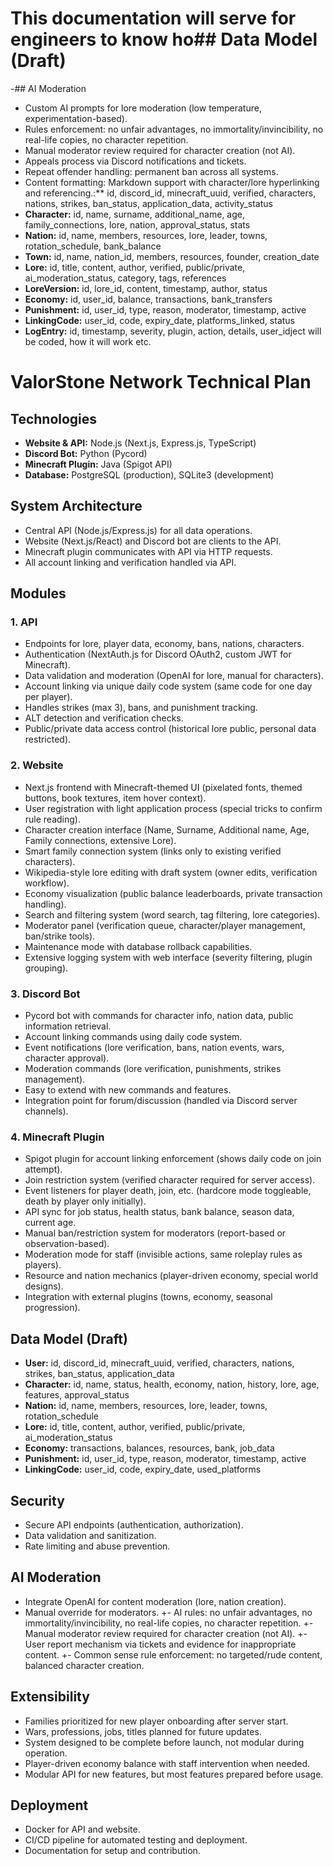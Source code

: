 # This documentation will serve for engineers to know ho## Data Model (Draft)
-## AI Moderation
- Custom AI prompts for lore moderation (low temperature, experimentation-based).
- Rules enforcement: no unfair advantages, no immortality/invincibility, no real-life copies, no character repetition.
- Manual moderator review required for character creation (not AI).
- Appeals process via Discord notifications and tickets.
- Repeat offender handling: permanent ban across all systems.
- Content formatting: Markdown support with character/lore hyperlinking and referencing.:** id, discord_id, minecraft_uuid, verified, characters, nations, strikes, ban_status, application_data, activity_status
- **Character:** id, name, surname, additional_name, age, family_connections, lore, nation, approval_status, stats
- **Nation:** id, name, members, resources, lore, leader, towns, rotation_schedule, bank_balance
- **Town:** id, name, nation_id, members, resources, founder, creation_date
- **Lore:** id, title, content, author, verified, public/private, ai_moderation_status, category, tags, references
- **LoreVersion:** id, lore_id, content, timestamp, author, status
- **Economy:** id, user_id, balance, transactions, bank_transfers
- **Punishment:** id, user_id, type, reason, moderator, timestamp, active
- **LinkingCode:** user_id, code, expiry_date, platforms_linked, status
- **LogEntry:** id, timestamp, severity, plugin, action, details, user_idject will be coded, how it will work etc.

# ValorStone Network Technical Plan

## Technologies
- **Website & API:** Node.js (Next.js, Express.js, TypeScript)
- **Discord Bot:** Python (Pycord)
- **Minecraft Plugin:** Java (Spigot API)
- **Database:** PostgreSQL (production), SQLite3 (development)

## System Architecture
- Central API (Node.js/Express.js) for all data operations.
- Website (Next.js/React) and Discord bot are clients to the API.
- Minecraft plugin communicates with API via HTTP requests.
- All account linking and verification handled via API.

## Modules
### 1. API
- Endpoints for lore, player data, economy, bans, nations, characters.
- Authentication (NextAuth.js for Discord OAuth2, custom JWT for Minecraft).
- Data validation and moderation (OpenAI for lore, manual for characters).
- Account linking via unique daily code system (same code for one day per player).
- Handles strikes (max 3), bans, and punishment tracking.
- ALT detection and verification checks.
- Public/private data access control (historical lore public, personal data restricted).

### 2. Website
- Next.js frontend with Minecraft-themed UI (pixelated fonts, themed buttons, book textures, item hover context).
- User registration with light application process (special tricks to confirm rule reading).
- Character creation interface (Name, Surname, Additional name, Age, Family connections, extensive Lore).
- Smart family connection system (links only to existing verified characters).
- Wikipedia-style lore editing with draft system (owner edits, verification workflow).
- Economy visualization (public balance leaderboards, private transaction handling).
- Search and filtering system (word search, tag filtering, lore categories).
- Moderator panel (verification queue, character/player management, ban/strike tools).
- Maintenance mode with database rollback capabilities.
- Extensive logging system with web interface (severity filtering, plugin grouping).

### 3. Discord Bot
- Pycord bot with commands for character info, nation data, public information retrieval.
- Account linking commands using daily code system.
- Event notifications (lore verification, bans, nation events, wars, character approval).
- Moderation commands (lore verification, punishments, strikes management).
- Easy to extend with new commands and features.
- Integration point for forum/discussion (handled via Discord server channels).

### 4. Minecraft Plugin
- Spigot plugin for account linking enforcement (shows daily code on join attempt).
- Join restriction system (verified character required for server access).
- Event listeners for player death, join, etc. (hardcore mode toggleable, death by player only initially).
- API sync for job status, health status, bank balance, season data, current age.
- Manual ban/restriction system for moderators (report-based or observation-based).
- Moderation mode for staff (invisible actions, same roleplay rules as players).
- Resource and nation mechanics (player-driven economy, special world designs).
- Integration with external plugins (towns, economy, seasonal progression).

## Data Model (Draft)
- **User:** id, discord_id, minecraft_uuid, verified, characters, nations, strikes, ban_status, application_data
- **Character:** id, name, status, health, economy, nation, history, lore, age, features, approval_status
- **Nation:** id, name, members, resources, lore, leader, towns, rotation_schedule
- **Lore:** id, title, content, author, verified, public/private, ai_moderation_status
- **Economy:** transactions, balances, resources, bank, job_data
- **Punishment:** id, user_id, type, reason, moderator, timestamp, active
- **LinkingCode:** user_id, code, expiry_date, used_platforms

## Security
- Secure API endpoints (authentication, authorization).
- Data validation and sanitization.
- Rate limiting and abuse prevention.

## AI Moderation
- Integrate OpenAI for content moderation (lore, nation creation).
- Manual override for moderators.
+- AI rules: no unfair advantages, no immortality/invincibility, no real-life copies, no character repetition.
+- Manual moderator review required for character creation (not AI).
+- User report mechanism via tickets and evidence for inappropriate content.
+- Common sense rule enforcement: no targeted/rude content, balanced character creation.

## Extensibility
- Families prioritized for new player onboarding after server start.
- Wars, professions, jobs, titles planned for future updates.
- System designed to be complete before launch, not modular during operation.
- Player-driven economy balance with staff intervention when needed.
- Modular API for new features, but most features prepared before usage.

## Deployment
- Docker for API and website.
- CI/CD pipeline for automated testing and deployment.
- Documentation for setup and contribution.